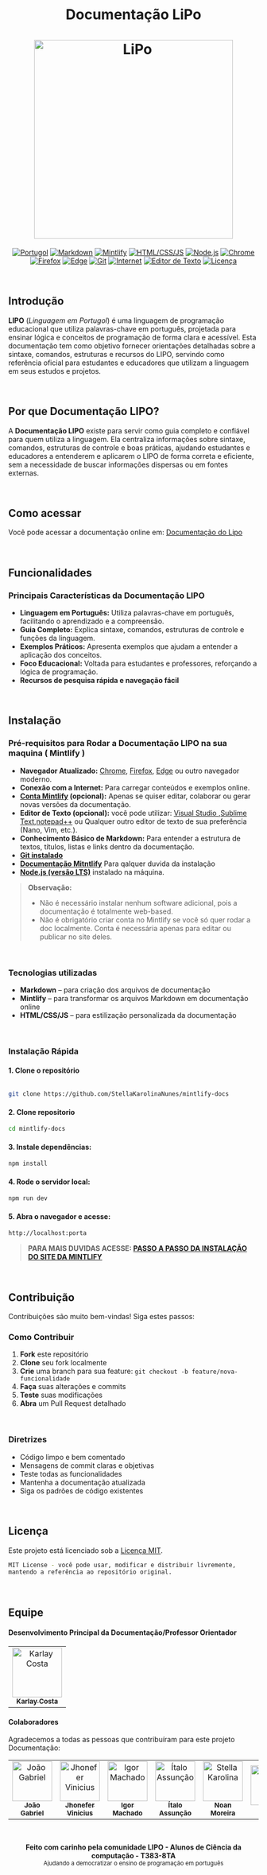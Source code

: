  
  <h1 align="center">
       Documentação LiPo
    <br />
    <br />
    <a href="https://docs.lipolang.dev/pages">
     <img src="https://github.com/user-attachments/assets/dd2fc824-4dcf-4205-a605-b50416f45e38" alt="LiPo" height="400">
    </a>
  </h1 >

</div>

<p align="center">
  <a href="#"><img src="https://img.shields.io/badge/Português-f89d00?style=flat&logo=google-translate&logoColor=white" alt="Portugol"></a>
  <a href="#"><img src="https://img.shields.io/badge/Markdown-000000?style=flat&logo=markdown" alt="Markdown"></a>
  <a href="#"><img src="https://img.shields.io/badge/Mintlify-00C09B?style=flat&logo=mintlify&logoColor=white" alt="Mintlify"></a>
  <a href="#"><img src="https://img.shields.io/badge/HTML/CSS/JS-E34F26?style=flat&logo=html5&logoColor=white" alt="HTML/CSS/JS"></a>
  <a href="#"><img src="https://img.shields.io/badge/Node.js-339933?style=flat&logo=nodedotjs&logoColor=white" alt="Node.js"></a>
  <a href="#"><img src="https://img.shields.io/badge/Chrome-4285F4?style=flat&logo=googlechrome&logoColor=white" alt="Chrome"></a>
  <a href="#"><img src="https://img.shields.io/badge/Firefox-FF7139?style=flat&logo=firefox&logoColor=white" alt="Firefox"></a>
  <a href="#"><img src="https://img.shields.io/badge/Edge-0078D7?style=flat&logo=microsoftedge&logoColor=white" alt="Edge"></a>
  <a href="#"><img src="https://img.shields.io/badge/Git-F05032?style=flat&logo=git&logoColor=white" alt="Git"></a>
  <a href="#"><img src="https://img.shields.io/badge/Internet-0078D7?style=flat&logo=internetexplorer&logoColor=white" alt="Internet"></a>
  <a href="#"><img src="https://img.shields.io/badge/Editor_de_Texto-0078D7?style=flat&logo=visualstudiocode&logoColor=white" alt="Editor de Texto"></a>
  <a href="https://github.com/StellaKarolinaNunes/lipo-docs-mintlify/blob/main/LICENSE"><img src="https://img.shields.io/github/license/StellaKarolinaNunes/lipo-docs-mintlify?style=flat&logo=open-source-initiative&logoColor=white" alt="Licença"></a>
</p>


<br>

##  Introdução
**LIPO** (*Linguagem em Portugol*)  é uma linguagem de programação educacional que utiliza palavras-chave em português, projetada para ensinar lógica e conceitos de programação de forma clara e acessível. Esta documentação tem como objetivo fornecer orientações detalhadas sobre a sintaxe, comandos, estruturas e recursos do LIPO, servindo como referência oficial para estudantes e educadores que utilizam a linguagem em seus estudos e projetos.

<br>

## Por que Documentação LIPO?
A **Documentação LIPO** existe para servir como guia completo e confiável para quem utiliza a linguagem. Ela centraliza informações sobre sintaxe, comandos, estruturas de controle e boas práticas, ajudando estudantes e educadores a entenderem e aplicarem o LIPO de forma correta e eficiente, sem a necessidade de buscar informações dispersas ou em fontes externas. 

<br>

## Como acessar
Você pode acessar a documentação online em:  [Documentação do Lipo](https://docs.lipolang.dev/pages)

<br>

## Funcionalidades

###  Principais Características da Documentação LIPO
- **Linguagem em Português:** Utiliza palavras-chave em português, facilitando o aprendizado e a compreensão.
- **Guia Completo:** Explica sintaxe, comandos, estruturas de controle e funções da linguagem.
- **Exemplos Práticos:** Apresenta exemplos que ajudam a entender a aplicação dos conceitos.
- **Foco Educacional:** Voltada para estudantes e professores, reforçando a lógica de programação.
- **Recursos de pesquisa rápida e navegação fácil**

<br>

##  Instalação

### Pré-requisitos para Rodar a Documentação LIPO na sua maquina ( Mintlify )
- **Navegador Atualizado:**  [Chrome](https://www.google.com/intl/pt-BR/chrome/), [Firefox](https://www.firefox.com/pt-BR/download/all/), [Edge](https://www.microsoft.com/pt-br/edge/download?form=MA13FJ) ou outro navegador moderno. 
- **Conexão com a Internet:** Para carregar conteúdos e exemplos online.
-  **[Conta Mintlify](https://www.mintlify.com) (opcional):** Apenas se quiser editar, colaborar ou gerar novas versões da documentação.
-  **Editor de Texto (opcional):** você pode utilizar: [Visual Studio ](https://code.visualstudio.com/download),[Sublime Text](https://www.sublimetext.com/3),[notepad++](https://notepad-plus-plus.org/downloads/) ou Qualquer outro editor de texto de sua preferência (Nano, Vim, etc.).
 -  **Conhecimento Básico de Markdown:** Para entender a estrutura de textos, títulos, listas e links dentro da documentação.
-  **[Git instalado](https://git-scm.com/downloads)**
-  **[Documentação Mitntlify](https://www.mintlify.com/docs)** Para qalquer duvida da instalação
-  **[Node.js (versão LTS)](https://nodejs.org/pt)** instalado na máquina.

> **Observação:**
>  * Não é necessário instalar nenhum software adicional, pois a documentação é totalmente web-based.
>  * Não é obrigatório criar conta no Mintlify se você só quer rodar a doc localmente. Conta é necessária apenas para editar ou publicar no site deles.

<br>

### Tecnologias utilizadas
- **Markdown** – para criação dos arquivos de documentação
- **Mintlify** – para transformar os arquivos Markdown em documentação online
- **HTML/CSS/JS** – para estilização personalizada da documentação

<br>

###  Instalação Rápida

####  1. Clone o repositório

```bash

git clone https://github.com/StellaKarolinaNunes/mintlify-docs
```

####  2. Clone repositorio 

```bash
cd mintlify-docs
```

####  3. Instale dependências:

```bash
npm install
```

#### 4. Rode o servidor local:

```bash
npm run dev
```

#### 5. Abra o navegador e acesse:

```bash
http://localhost:porta
```

>**PARA MAIS DUVIDAS ACESSE: [PASSO A PASSO DA INSTALAÇÃO DO SITE DA MINTLIFY](https://www.mintlify.com/docs/installation)**

<br>

##  Contribuição
Contribuições são muito bem-vindas! Siga estes passos:

### Como Contribuir
1. **Fork** este repositório
2. **Clone** seu fork localmente
3. **Crie** uma branch para sua feature: `git checkout -b feature/nova-funcionalidade`
4. **Faça** suas alterações e commits
5. **Teste** suas modificações
6. **Abra** um Pull Request detalhado

<br>

###  Diretrizes

- Código limpo e bem comentado
- Mensagens de commit claras e objetivas
- Teste todas as funcionalidades
- Mantenha a documentação atualizada
- Siga os padrões de código existentes

<br>

##  Licença

Este projeto está licenciado sob a [Licença MIT](LICENSE).

``` bash
MIT License - você pode usar, modificar e distribuir livremente,
mantendo a referência ao repositório original.
```
<br>

## Equipe

#### Desenvolvimento Principal da Documentação/Professor Orientador

<table>
  <tr>
    <td align="center">
      <a href="https://github.com/karlaycosta">
        <img src="https://github.com/karlaycosta.png" width="100px" alt="Karlay Costa"/>
        <br />
        <sub><b>Karlay Costa</b></sub>
        <br />
      </a>
    </td>
  </tr>
</table>

#### Colaboradores
Agradecemos a todas as pessoas que contribuíram para este projeto Documentação:

<table>
  <tr>
    <td align="center">
      <a href="https://github.com/Gab0701">
        <img src="https://github.com/Gab0701.png" width="80px" alt="João Gabriel"/>
        <br />
        <sub><b>João Gabriel</b></sub>
      </a>
    </td>
    <td align="center">
      <a href="https://github.com/jhony996358">
        <img src="https://github.com/jhony996358.png" width="80px" alt="Jhonefer Vinicius"/>
        <br />
        <sub><b>Jhonefer Vinicius</b></sub>
      </a>
    </td>
    <td align="center">
      <a href="https://github.com/Igormachado90">
        <img src="https://github.com/Igormachado90.png" width="80px" alt="Igor Machado"/>
        <br />
        <sub><b>Igor Machado</b></sub>
      </a>
    </td>
    <td align="center">
      <a href="https://github.com/italo-assuncao">
        <img src="https://github.com/italo-assuncao.png" width="80px" alt="Ítalo Assunção"/>
        <br />
        <sub><b>Ítalo Assunção</b></sub>
      </a>
    </td>
     <td align="center">
      <a href="https://github.com/NoanMoreira">
        <img src="https://github.com/NoanMoreira.png" width="80px" alt="Stella Karolina"/>
        <br />
        <sub><b>Noan Moreira</b></sub>
      </a>
    </td>
    <td align="center">
      <a href="https://github.com/Luitinho147">
        <img src="https://github.com/Luitinho147.png" width="80px" alt="Luiz"/>
        <br />
        <sub><b>Luiz</b></sub>
      </a>
    </td>
    <td align="center">
      <a href="https://github.com/StellaKarolinaNunes">
        <img src="https://github.com/StellaKarolinaNunes.png" width="80px" alt="Stella Karolina"/>
        <br />
        <sub><b>Stella Karolina</b></sub>
      </a>
    </td>
  </tr>
</table>




<br>

<p align="center">
  <strong>Feito com carinho pela comunidade LIPO - Alunos de Ciência da computação - T383-8TA </strong>
  <br />
  <sub>Ajudando a democratizar o ensino de programação em português</sub>
</p>
